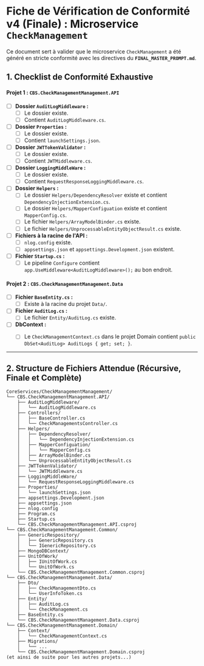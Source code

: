 # Fiche de Vérification de Conformité v4 (Finale) : Microservice `CheckManagement`

Ce document sert à valider que le microservice `CheckManagement` a été généré en stricte conformité avec les directives du **`FINAL_MASTER_PROMPT.md`**.

## 1. Checklist de Conformité Exhaustive

#### **Projet 1 : `CBS.CheckManagementManagement.API`**
- [ ] **Dossier `AuditLogMiddleware` :**
    - [ ] Le dossier existe.
    - [ ] Contient `AuditLogMiddleware.cs`.
- [ ] **Dossier `Properties` :**
    - [ ] Le dossier existe.
    - [ ] Contient `launchSettings.json`.
- [ ] **Dossier `JWTTokenValidator` :**
    - [ ] Le dossier existe.
    - [ ] Contient `JWTMiddleware.cs`.
- [ ] **Dossier `LoggingMiddleWare` :**
    - [ ] Le dossier existe.
    - [ ] Contient `RequestResponseLoggingMiddleware.cs`.
- [ ] **Dossier `Helpers` :**
    - [ ] Le dossier `Helpers/DependencyResolver` existe et contient `DependencyInjectionExtension.cs`.
    - [ ] Le dossier `Helpers/MapperConfiguation` existe et contient `MapperConfig.cs`.
    - [ ] Le fichier `Helpers/ArrayModelBinder.cs` existe.
    - [ ] Le fichier `Helpers/UnprocessableEntityObjectResult.cs` existe.
- [ ] **Fichiers à la racine de l'API :**
    - [ ] `nlog.config` existe.
    - [ ] `appsettings.json` et `appsettings.Development.json` existent.
- [ ] **Fichier `Startup.cs` :**
    - [ ] Le pipeline `Configure` contient `app.UseMiddleware<AuditLogMiddleware>();` au bon endroit.

#### **Projet 2 : `CBS.CheckManagementManagement.Data`**
- [ ] **Fichier `BaseEntity.cs` :**
    - [ ] Existe à la racine du projet `Data/`.
- [ ] **Fichier `AuditLog.cs` :**
    - [ ] Le fichier `Entity/AuditLog.cs` existe.
- [ ] **DbContext :**
    - [ ] Le `CheckManagementContext.cs` dans le projet Domain contient `public DbSet<AuditLog> AuditLogs { get; set; }`.


---

## 2. Structure de Fichiers Attendue (Récursive, Finale et Complète)

```
CoreServices/CheckManagementManagement/
└── CBS.CheckManagementManagement.API/
    ├── AuditLogMiddleware/
    │   └── AuditLogMiddleware.cs
    ├── Controllers/
    │   ├── BaseController.cs
    │   └── CheckManagementsController.cs
    ├── Helpers/
    │   ├── DependencyResolver/
    │   │   └── DependencyInjectionExtension.cs
    │   ├── MapperConfiguation/
    │   │   └── MapperConfig.cs
    │   ├── ArrayModelBinder.cs
    │   └── UnprocessableEntityObjectResult.cs
    ├── JWTTokenValidator/
    │   └── JWTMiddleware.cs
    ├── LoggingMiddleWare/
    │   └── RequestResponseLoggingMiddleware.cs
    ├── Properties/
    │   └── launchSettings.json
    ├── appsettings.Development.json
    ├── appsettings.json
    ├── nlog.config
    ├── Program.cs
    ├── Startup.cs
    └── CBS.CheckManagementManagement.API.csproj
└── CBS.CheckManagementManagement.Common/
    ├── GenericRespository/
    │   ├── GenericRepository.cs
    │   └── IGenericRepository.cs
    ├── MongoDBContext/
    ├── UnitOfWork/
    │   ├── IUnitOfWork.cs
    │   └── UnitOfWork.cs
    └── CBS.CheckManagementManagement.Common.csproj
└── CBS.CheckManagementManagement.Data/
    ├── Dto/
    │   ├── CheckManagementDto.cs
    │   └── UserInfoToken.cs
    ├── Entity/
    │   ├── AuditLog.cs
    │   └── CheckManagement.cs
    ├── BaseEntity.cs
    └── CBS.CheckManagementManagement.Data.csproj
└── CBS.CheckManagementManagement.Domain/
    ├── Context/
    │   └── CheckManagementContext.cs
    ├── Migrations/
    │   └── ...
    └── CBS.CheckManagementManagement.Domain.csproj
(et ainsi de suite pour les autres projets...)
```
